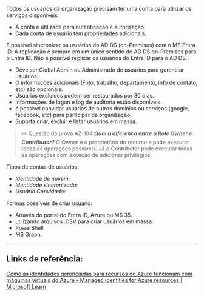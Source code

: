 Todos os usuários da organização precisam ter uma conta para utilizar os serviços disponíveis.
- A conta é utilizada para autenticação e autorização.
- Cada conta de usuário tem propriedades adicionais.

É possível sincronizar os usuários do AD DS (on-Premises) com o MS Entra ID. A replicação é sempre em um único sentido do AD DS on-Premises para o Entra ID. Não é possível replicar os usuários do Entra ID para o AD DS.

* Deve ser Global Admin ou Administrado de usuários para gerenciar usuários.
* O informações adicionais (Foto, trabalho, departamento, info de contato, etc) são opcionais.
* Usuários excluídos podem ser restaurados por 30 dias.
* Informações de logon e log de auditoria estão disponíveis.
* é possível convidar usuários de outros domínios ou serviços (google, facebook, etc) para participar da organização.
* Suporta criar, excluir e listar usuários em massa.


>✏️ Questão de prova AZ-104
>***Qual a diferença entre a Role Owner e Contributor?***
>O Owner é o proprietário do recurso e pode executar todas as operações possíveis. Já o Contributor pode executar todas as operações com exceção de adicionar privilégios.

Tipos de contas de usuários:

- *Identidade de nuvem:*
- *Identidade sincronizada:*
- *Usuário Convidado:*

Formas possíveis de criar usuário:

- Através do portal do Entra ID, Azure ou MS 35.
- utilizando arquivos .CSV para criar usuários em massa.
- PowerShell
- MS Graph.


-----------
## **Links de referência:**

[Como as identidades gerenciadas para recursos do Azure funcionam com máquinas virtuais do Azure - Managed identities for Azure resources | Microsoft Learn](https://learn.microsoft.com/pt-br/entra/identity/managed-identities-azure-resources/how-managed-identities-work-vm)